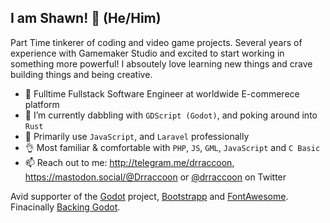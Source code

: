 ## I am Shawn! 👋 (He/Him)

Part Time tinkerer of coding and video game projects. Several years of experience with Gamemaker Studio and excited to start working in something more powerful!
I absoutely love learning new things and crave building things and being creative.

- 💼  Fulltime Fullstack Software Engineer at worldwide E-commerece platform
- 🌱  I’m currently dabbling with `GDScript (Godot)`, and poking around into `Rust`
- 🧰  Primarily use `JavaScript`, and `Laravel` professionally
- 👌  Most familiar & comfortable with `PHP`, `JS`, `GML`, `JavaScript` and `C Basic`
- 📫  Reach out to me: http://telegram.me/drraccoon, <a rel="me" href="https://mastodon.social/@Drraccoon">https://mastodon.social/@Drraccoon</a> or [@drraccoon](https://twitter.com/DrRaccoon) on Twitter

Avid supporter of the [Godot](https://godotengine.org/) project, [Bootstrapp](https://getbootstrap.com/) and [FontAwesome](https://fontawesome.com/). Finacinally [Backing Godot](https://www.patreon.com/bePatron?u=5597979).
